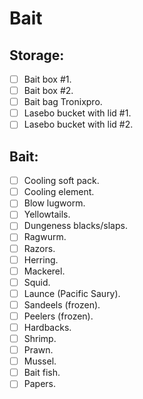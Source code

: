 # Bait

## Storage:

* [ ] Bait box #1.
* [ ] Bait box #2.
* [ ] Bait bag Tronixpro.
* [ ] Lasebo bucket with lid #1.
* [ ] Lasebo bucket with lid #2.

## Bait:

* [ ] Cooling soft pack.
* [ ] Cooling element.
* [ ] Blow lugworm.
* [ ] Yellowtails.
* [ ] Dungeness blacks/slaps.
* [ ] Ragwurm.
* [ ] Razors.
* [ ] Herring.
* [ ] Mackerel.
* [ ] Squid.
* [ ] Launce (Pacific Saury).
* [ ] Sandeels (frozen).
* [ ] Peelers (frozen).
* [ ] Hardbacks.
* [ ] Shrimp.
* [ ] Prawn.
* [ ] Mussel.
* [ ] Bait fish.
* [ ] Papers.
